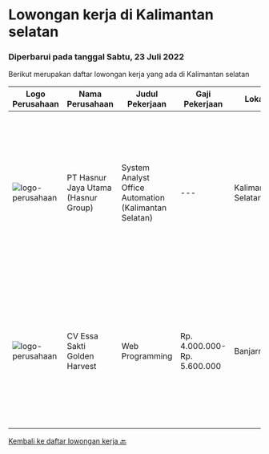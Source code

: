
  # Lowongan kerja di Kalimantan selatan

  ### Diperbarui pada tanggal Sabtu, 23 Juli 2022

  Berikut merupakan daftar lowongan kerja yang ada di Kalimantan selatan

  |Logo Perusahaan | Nama Perusahaan | Judul Pekerjaan | Gaji Pekerjaan | Lokasi | Deskripsi | Tanggal diunggah | Pranala |
  | -------------- | --------------- | --------------- | --------- | --------- | -------------- | ------- | ----------- |
  |![logo-perusahaan](https://image-service-cdn.seek.com.au/ce6f66b5ddea48c0961eddc201a535616844de99/ee4dce1061f3f616224767ad58cb2fc751b8d2dc)|PT Hasnur Jaya Utama (Hasnur Group)|System Analyst Office Automation (Kalimantan Selatan)|---|Kalimantan Selatan|Job Requirements: Pendidikan min. S1 Teknik Informatika, Ilmu Komputer Fresh Graduate dipersilahkan melamar. Memiliki kemampuan analisis bisnis....|Kamis, 21 Juli 2022|https://www.jobstreet.co.id/id/job/system-analyst-office-automation-kalimantan-selatan-3965341?token=0~586cfaa9-d8fe-4414-9837-bbfab27db985&sectionRank=1&jobId=jobstreet-id-job-3965341|
|![logo-perusahaan](https://i.ibb.co/sqvTCh9/112815900-stock-vector-no-image-available-icon-flat-vector.webp)|CV Essa Sakti Golden Harvest|Web Programming|Rp. 4.000.000-Rp. 5.600.000|Banjarmasin|Full Stack Laravel Developer Menguasai flutter lebih di sukai Melakukan tugas lainnya Kualifikasi : Usia Maksimal 30 tahun Pendidikan Minimal D3 Bisa...|Kamis, 21 Juli 2022|https://www.jobstreet.co.id/id/job/web-programming-3965520?token=0~586cfaa9-d8fe-4414-9837-bbfab27db985&sectionRank=2&jobId=jobstreet-id-job-3965520|


  [Kembali ke daftar lowongan kerja 🔙](../README.md#daftar-lowongan-kerja)
  